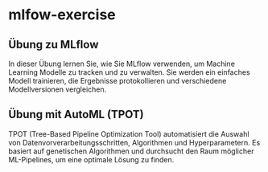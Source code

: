 # mlfow-exercise

## Übung zu MLflow

In dieser Übung lernen Sie, wie Sie MLflow verwenden, um Machine Learning Modelle zu tracken und zu verwalten. Sie werden ein einfaches Modell trainieren, die Ergebnisse protokollieren und verschiedene Modellversionen vergleichen.

## Übung mit AutoML (TPOT)

TPOT (Tree-Based Pipeline Optimization Tool) automatisiert die Auswahl von Datenvorverarbeitungsschritten, Algorithmen und Hyperparametern.
Es basiert auf genetischen Algorithmen und durchsucht den Raum möglicher ML-Pipelines, um eine optimale Lösung zu finden.
